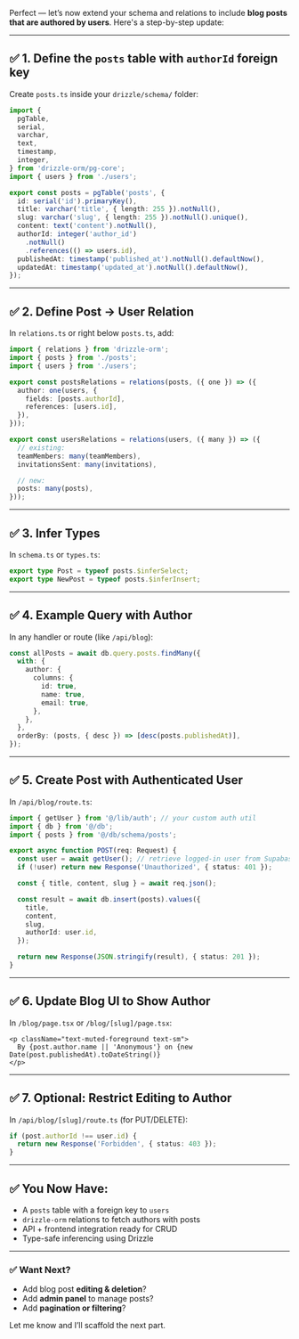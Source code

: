 Perfect — let’s now extend your schema and relations to include **blog posts that are authored by users**. Here's a step-by-step update:

---

## ✅ 1. Define the `posts` table with `authorId` foreign key

Create `posts.ts` inside your `drizzle/schema/` folder:

```ts
import {
  pgTable,
  serial,
  varchar,
  text,
  timestamp,
  integer,
} from 'drizzle-orm/pg-core';
import { users } from './users';

export const posts = pgTable('posts', {
  id: serial('id').primaryKey(),
  title: varchar('title', { length: 255 }).notNull(),
  slug: varchar('slug', { length: 255 }).notNull().unique(),
  content: text('content').notNull(),
  authorId: integer('author_id')
    .notNull()
    .references(() => users.id),
  publishedAt: timestamp('published_at').notNull().defaultNow(),
  updatedAt: timestamp('updated_at').notNull().defaultNow(),
});
```

---

## ✅ 2. Define Post → User Relation

In `relations.ts` or right below `posts.ts`, add:

```ts
import { relations } from 'drizzle-orm';
import { posts } from './posts';
import { users } from './users';

export const postsRelations = relations(posts, ({ one }) => ({
  author: one(users, {
    fields: [posts.authorId],
    references: [users.id],
  }),
}));

export const usersRelations = relations(users, ({ many }) => ({
  // existing:
  teamMembers: many(teamMembers),
  invitationsSent: many(invitations),

  // new:
  posts: many(posts),
}));
```

---

## ✅ 3. Infer Types

In `schema.ts` or `types.ts`:

```ts
export type Post = typeof posts.$inferSelect;
export type NewPost = typeof posts.$inferInsert;
```

---

## ✅ 4. Example Query with Author

In any handler or route (like `/api/blog`):

```ts
const allPosts = await db.query.posts.findMany({
  with: {
    author: {
      columns: {
        id: true,
        name: true,
        email: true,
      },
    },
  },
  orderBy: (posts, { desc }) => [desc(posts.publishedAt)],
});
```

---

## ✅ 5. Create Post with Authenticated User

In `/api/blog/route.ts`:

```ts
import { getUser } from '@/lib/auth'; // your custom auth util
import { db } from '@/db';
import { posts } from '@/db/schema/posts';

export async function POST(req: Request) {
  const user = await getUser(); // retrieve logged-in user from Supabase
  if (!user) return new Response('Unauthorized', { status: 401 });

  const { title, content, slug } = await req.json();

  const result = await db.insert(posts).values({
    title,
    content,
    slug,
    authorId: user.id,
  });

  return new Response(JSON.stringify(result), { status: 201 });
}
```

---

## ✅ 6. Update Blog UI to Show Author

In `/blog/page.tsx` or `/blog/[slug]/page.tsx`:

```tsx
<p className="text-muted-foreground text-sm">
  By {post.author.name || 'Anonymous'} on {new Date(post.publishedAt).toDateString()}
</p>
```

---

## ✅ 7. Optional: Restrict Editing to Author

In `/api/blog/[slug]/route.ts` (for PUT/DELETE):

```ts
if (post.authorId !== user.id) {
  return new Response('Forbidden', { status: 403 });
}
```

---

## ✅ You Now Have:

* A `posts` table with a foreign key to `users`
* `drizzle-orm` relations to fetch authors with posts
* API + frontend integration ready for CRUD
* Type-safe inferencing using Drizzle

---

### ✅ Want Next?

* Add blog post **editing & deletion**?
* Add **admin panel** to manage posts?
* Add **pagination or filtering**?

Let me know and I’ll scaffold the next part.
